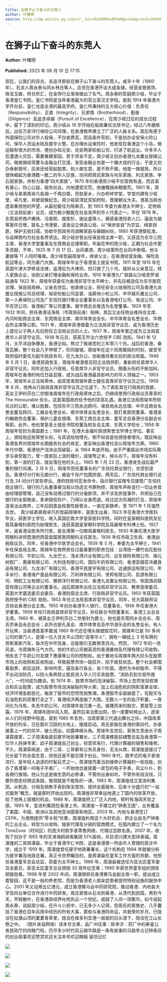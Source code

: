 ```yaml
---
title: 在狮子山下奋斗的东莞人
author: 叶曙明
source: http://mp.weixin.qq.com/s?__biz=MzA5MDkxNTA4Ng==&amp;mid=2454914016&amp;idx=1&amp;sn=ba93739445fa461f6b57e9fbd5ed38e1&amp;chksm=87a3cb81b0d4429741392d6c467487d1eb7dc55d3151e8d14280c2e6fa48acdd74f339352f28&poc_token=HJ_Do2ejHyO-wNZGG8Q1S8FdPgy1YBBEob-nUEme
---
```


# 在狮子山下奋斗的东莞人

**Author:** 叶曙明

**Published:** 2023 年 08 月 10 日 17:15

现在，让我们的目光，去追寻那些在狮子山下奋斗的东莞人。咸丰十年（1860 年），石龙人周永泰与同乡林氏等人，合资在香港开设大成金铺，经营金银首饰、珠宝玉器，转兑侨汇，在金饰行业渐渐做出了名气。周永泰的哲嗣周少岐，毕业于香港皇仁书院。皇仁书院是当年香港最大的官立英汉文学校。直到 1914 年香港大学开办前，皇仁也是全港的最高学府。皇仁所秉持的五大核心价值：负责任（Responsibility）、正直（Integrity）、兄弟情（Brotherhood）、勤奋（Diligence）及追求卓越（Pursuit of Excellence），在周少岐日后的成长过程中，留下了深刻的印记。周少岐从 19 岁开始在船政署任文牍书记，经过八年磨练后，出任万安洋行保险公司司理，在香港商界建立了广泛的人脉关系。其后有感于外国保险公司对华人投保，不仅收费高，而且条件苛刻，于是创办全安保火险公司，保华人货运水陆及屋宇火警。在办理水运保险时，他发现在香港这个小岛，做运输有很大的市场，便创办和元安、兆安两家轮船公司，打进了航运业。许多华人在遭遇火灾后，需要重建家园，苦于资金不足，周少岐又创办香港九龙置业按揭公司。做按揭经常要与金融业打交道，发现金融业也是一个赚大钱的行业，于是又创办泰新银号，后来还经营起股票。别人做生意，是不熟不做，他是一做就熟，所以很快崛起为香港数一数二的华人巨族，坊间把周氏家族与何东家族、利氏家族、李石朋家族，并称为香港“四大家族”。1870 年的香港周少岐不仅营商有道，而且富有善心，热心公益，服务社会。内地遭受灾荒，他慷慨捐米粮赈荒。1901 年，周少岐与弟弟周卓凡各捐一千两白银，资助家乡，兴办桥梓学堂，学堂内建有少岐堂、卓凡堂，并塑瓷像纪念。周少岐获清廷奖知府衔，晋援朝议大夫。港英当局也逐渐重视他的声望，从最初委任为陪审员，到 1903 年委为香港太平绅士、定例局（立法局前身）议员，成为极少数能在社会发声的华人代表之一。早在 1878 年，东莞县侨商卢赓扬、冯普熙、施笙阶、谢达盛等人，痛感香港拐卖人口，逼良为娼等案件日增，联名上书港督，请准设立保良公局，以“保赤安良”为宗旨，缉拿拐匪，保护无依妇孺，协助华民政务司调解家庭与婚姻纠纷，1880 年获港督批准。与会绅商均为社会各界贤达。周少岐亦曾出任保良局主席一职，又获选为东华三院主席、香港大学堂董事及东莞商会总理等职。年届花甲的周少岐，正期为社会作更多贡献，不幸，1925 年 7 月 17 日，台风袭港，周少岐寓所在台风中倒塌，他与妻媳等 11 人同时罹难。周少岐哲嗣周埈年，继承父业，在香港经营金融、保险及航运等业，同为豪门大族。周埈年毕业于香港圣士提反书院，1911 年至 1915 年在英国牛津大学修读法律，返港后为大律师，但只做了几个月，就听从父亲意见，转入家族企业，协助父亲打理金融和保险业务。1910 年香港九广铁路尖沙咀至罗湖段通车 1922 年，周埈年获委任为香港非官守太平绅士，并先后被选任为东华医院总理、保良局局绅。父亲去世后，他承继父业，担任安全火烛保险公司及香港九龙置业按揭公司总经理，裕安轮船公司监督、油蔴地小轮公司、中华娱乐置业公司、第一人寿保险公司及广东信托银行等企业董事长以及香港电灯公司、电话公司、中华百货公司、香港船厂等公司董事。被华商总会推选为名誉董事。1929 年至 1932 年间，担任香港洁净局（市政局前身）局绅。其后又出任物业维持会主席、内河轮船商会主席、东莞商会主席、南华体育会会长、中华体育会名誉会长、华商会所主席等公职。1931 年，周埈年获港督委为立法局非官守议员，成为香港历史上首位父子两人先后担任立法局议员的人士。1937 年，周埈年累迁成为立法局首席华人非官守议员。1938 年元旦，获英王乔治六世授予 CBE 勋衔。1941 年 12 月，太平洋战争爆发，香港沦陷。熬过了极艰苦的三年零八个月。战后的香港，桑落瓦解，整个社会几乎停顿了，形同废墟。周埈年在这个风雨飘摇的时刻，接受军政府临时委任为副华民政务司，在九龙办公，协助维持重光后的政治局面。1946 年 5 月 1 日，香港民政恢复，周埈年被港督召回立法局供职，重新担任首席华人非官守议员，同年还加入行政局，任首席华人非官守议员。随着头衔的不断加码，周埈年在香港的地位日益显隆，成为战后香港最具影响力的华人领袖之一。1953 年，周埈年从立法局荣休，由其堂弟周锡年爵士接任首席非官守议员之位。1959 年 8 月，他再从行政局首席非官守议员之位退下。为了表彰其在行政局的贡献，英女王伊利莎白二世御准周埈年在行政局荣休之后，仍继续使用行政局议员尊享的 The Honourable 衔头。这是英国政府给予他的崇高礼遇。香港立法局周埈年所担任过的公职，难以胜数，包括东华三院永远顾问、保良局永远总理、中华总商会名誉会董及顾问、工展会名誉会长、南华体育会名誉会长、那打素医院董事、香港圣约翰救伤会董事、保护儿童会值理、东莞工商总会主席、童军总会香港分会副会长等职。此外，他也曾是圣士提反书院校董及校友会主席、东莞义学校长；1956 年周埈年受封为英国爵士；1961 年，在港大金禧时获颁荣誉法学博士学位。事实上，颁给他这些荣誉头衔，与其说给他增光，倒不如说是给颁授者增光。既反映出香港各界对周埈年长期服务社会的肯定，更反映出香港社会以周埈年为荣。1960 年代中期，香港地产泡沫出现破裂，从 1964 年底开始，由于严重超出市场实际需求与承受能力，曾一度疯狂上涨的楼价，成强弩之末，掉头向下。周埈年没有料到，第一波的打击，就会落在他的头上。1965 年 1 月 23 日，香港发生战后最严重的银行风潮。2 月 6 日，周埈年担任董事长的广东信托商业银行，亦受到波及。香港仔分行和元朗分行，被逾千存户包围挤提。两天后，广东信托商业银行总行及 24 间分行宣告停业。港府财政司签发命令，指示银行监理专员接管广东信托商业银行。银行的几名董事被当局以伪造文书罪拘控，周埈年声称该行一切业务皆由经理部管理，自己没有动用过银行的分毫款项，并不涉及挤提事件，并把自己在银行的全部袍金，拿来赔偿存户，乃得以全身而退。经过这次风潮的打击，周埈年逐渐淡出商界，三年后因患血栓塞性脉管炎，一直在家静养，至 1971 年 1 月溘然去世。  周少岐弟弟周卓凡的哲嗣周锡年，是医生出身，1923 年在香港大学医科毕业，获医学士学位，继入英国伦敦大学皇家医科学院，同时在皇家眼科医院及伦敦耳鼻喉科医院为助理医生，连获英国皇家眼科学院及耳鼻喉专科博士衔。1927 年，返香港设医务所行医，是全港第一位眼耳鼻喉科医生。1930 年兼任港大医学院眼科讲师暨港府西营盘国家医院眼科主任医生。1936 年任市政卫生局、香港战税局议员，同年，任香港中华医学会会长。1939 年 5 月，奉委为太平绅士，1941 年任保良局主席。周锡年在商界担任过最重要的职务包括：台湾统一爆竹焰花股份有限公司、牛奶公司、九龙巴士、浅水湾兴业有限公司、远东保险有限公司、锡元树胶厂、惠康有限公司、大利连有限公司、国际牛奶有限公司、香港亚细亚冷藏食品有限公司、九龙冰厂有限公司、香港平民屋宇有限公司、达通旅运有限公司、年丰米行、香港海产食品有限公司、万利祥有限公司、贤邦有限公司、启源有限公司、明机工业有限公司、雅顿洋行有限公司、香港九龙置业有限公司、帝国酒店联营有限公司等企业的董事长。战后周锡年出任立法局非官守议员、教育首席委员、英国大学遴选委员会委员、香港防腐会主席、行政局非官守议员。1950 年获英国政府授予的 CBE 勋衔。1953 年任立法局首席非官守议员，同年，任大英联邦议员协会香港分会主席。1955 年创办香港华人银行，任董事长，1956 年任香港大学董事。1959 年任行政局首席非官守议员，并任联合书院董事长、香港工业总会主席。1960 年，被英女王伊利莎白二世册封为爵士。他也是东莞同乡会会长、周氏宗亲会永远会长；此外也是孔圣会、南华体育会及中华游乐会的名誉会长。有人开玩笑，当香港首富李嘉诚 1960 年代还在埋头做塑胶花时，周锡年已是 50 多间公司的掌门人，是第一位入住太平山顶的“高等华人”，拥有一辆挂上 3 号车牌的劳斯莱斯汽车，每次在中环现身，总能吸引无数艳羡目光。然而， 1972 年的一场风波，令周锡年元气大伤。他的牛奶公司被英资的香港置地及代理有限公司收购，他失去了牛奶公司及旗下惠康等公司的控制权。由于置地与周锡年两大巨头在股票市场上的收购和反收购战，导致股票市场一路狂升，陷于疯狂状态。整个社会都围着股票，疯狂运转，影响所至，遍及各行各业、各个阶层。港府为冷却股市，不得不出动消防员，以防火条例禁止股民进入华人行买卖股票。“消防员到交易所救火”，一时间成为趣谈。到 1974 年，股票市场的泡沫破裂，市场上忽然发现假冒合和实业股票，成为股票市场泡沫破裂的导火索，加上石油危机的阴影笼罩全球，经济环境急剧恶化，触发了股市的恐慌性抛售潮，香港股市全面崩盘了。在股灾与石油危机的双重打击之下，香港经济再度崩了大围。无数人一生的血汗积蓄，一夜间化为乌有。失去牛奶公司，对周锡年是沉重一击。接踵而来的股灾，更是雪上加霜。1976 年，周锡年因中风入院，虽然后来治愈出院，但一度要轮椅出入，逐渐从人们的视野中隐退，直到 1985 年去世。当周家第三代退出舞台之际，中国改革开放的列车，已在那片沉寂的大地上，隆隆启动。周氏家族在香港的第四代，亦承接着上一代的风华，破土而出，初露峥嵘头角。周埈年去世后，家族生意由长子周湛霖接掌，二子周湛燊是前屋宇地政署署长，三子周湛樵是前辅警总监及香港第一位华人拆弹专家，幼子周湛煌自己创业，经营贸易行，代理计算器的销售和维修。不久，周湛霖病逝，由于二哥、三哥都有公务员身份，无法从商，周湛煌遂接过了兄长留下的全盘生意，但他还是不能忘情于创业。1980 年代，跳字式的电子表很流行，是年轻人追逐的时髦玩艺之一，周湛煌凭着当初维修计算器的一些技能，创办了香港第一间电子手表厂，一开始他也是提着一皮包的电子手表，风尘仆仆，到各商行推销。他认为这是做生意的必修课，不管你出身如何，不管你有钱没钱，只要你想走经商这条路，推销就是不能免的一课。1983 年，周湛煌成立宜进利集团，从制造、分销及销售手表到珠宝首饰，提供全面服务，后来十分盛行的“一站式服务”概念，就是那时开始出现的。周湛煌非常幸运地遇上了国内的改革开放，给了他再上层楼的机会。1988 年，周湛煌把工厂迁入内地，顿时有海阔天空之感。1993 年，宜进利集团在香港上市。周湛煌一手建立的“钟表王国”，业务覆盖了美国、中国、欧洲以及其他亚洲国家和地区。2003 年，内地与香港签订 CEPA，为港商提供“零关税”优惠，周湛煌利用这个大好机会，把企业由生产钟表的工业企业，转型为以收购、独家代理及分销的营商模式，在国内建立了一个名为 TimeZone（时间区）的庞大时款手表零售网络，代理过百款名表。2007 年，收购了创办于 1955 年的天津海鸥钟表集团 51%股权，斥巨资兴建大型钟表城。周湛煌的二哥周湛燊，毕业于香港华仁书院，这是香港第一所由华人管理的英文中学，成立于 1919 年。周湛煌曾任屋宇地政署署长，这个机构在 1994 年就被分拆为屋宇署及地政总署。真正令世界瞩目的，是周湛燊在童军工作方面的贡献，他担任香港童军总会总监，获委为太平绅士。1986 年，周湛燊被选任为亚太区童军委员会委员，获亚太区童军总会颁授 30 周年纪念章；1990 年获世界童军组织颁授铜狼勋章。1998 年至 2002 年间，周湛爃担任香港赛马会副主席一职，提出成立耆智园，这不是一般的养老院，而是为香港老人痴呆症患者提供特别设施的服务中心。2001 年又动用五亿港元，成立香港赛马会中药研究院，推动香港、内地各大学及同业单位合作进行中药研发。周氏家族从石龙到香港，从清代到民国，再到今天，开枝散叶，在香港政经界叱咤风云一个世纪，成就了人间一场繁华。如今说起周永泰，说起周少岐，在升斗小民中，已无多少人记得，但周氏的家族史，几乎囊括了香港在百年风雨中经历的所有大事，那些与香港同命运，共衰荣的岁月，已隐没在扯旗山顶的萋萋青草里，隐没在维多利亚港一层层的白头浪下，隐没在江山长卷之中。 （图片来自网络）读本号文章，品广州往事：陈李济：药厂中的寿星公省民政厅的四根门柱，历尽多少时代风云越华路是一条有故事的马路李占记钟表店的创业故事欢迎赞赏欢迎关注本号欢迎赐稿 留住记忆

![](https://mmbiz.qpic.cn/mmbiz_jpg/PJWG74pLsMZ8zRS2Sr7XR8QAZvNNdBmHkapyo1hJRl9ShhxCNYWGApYVsjIFSVE6zJLp1icTQ1nPXaAq8fUha2w/640)

![](https://mmbiz.qpic.cn/mmbiz_jpg/PJWG74pLsMZ8zRS2Sr7XR8QAZvNNdBmH0TYPoHORAhqVMwxHVblN6y4DYicS1sDD7K5GXBBmHn6WwRssB6IickBg/640)

![](https://mmbiz.qpic.cn/mmbiz_jpg/PJWG74pLsMZ8zRS2Sr7XR8QAZvNNdBmHpyL1Irs2KiafjN0gWnVEwVpylAcsVGFxJsPOHZ2QOmibYw4hZOJtaasA/640)

![](https://mmbiz.qpic.cn/mmbiz_jpg/PJWG74pLsMZ8zRS2Sr7XR8QAZvNNdBmHQ7UIZypmzMXqbKt3MTnENVmQ6P31WeCezctCRMbjxTA741W0ILiaHJA/640)
